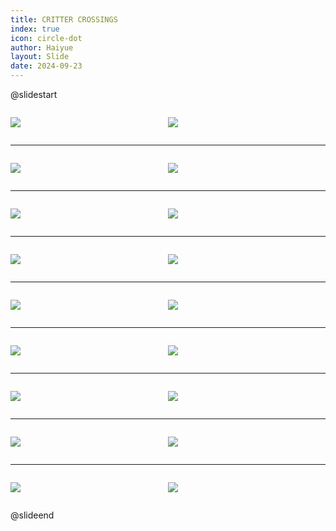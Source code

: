 ```yaml
---
title: CRITTER CROSSINGS
index: true
icon: circle-dot
author: Haiyue
layout: Slide
date: 2024-09-23
---
```

 
@slidestart

<div style="display:flex">
<div style="flex:1">

![](https://raw.githubusercontent.com/yclord/reading/refs/heads/master/english/Level-N/CRITTER%20CROSSINGS/001.webp)
</div>
<div style="flex:1">

![](https://raw.githubusercontent.com/yclord/reading/refs/heads/master/english/Level-N/CRITTER%20CROSSINGS/002.webp)
</div>
</div>

---

<div style="display:flex">
<div style="flex:1">

![](https://raw.githubusercontent.com/yclord/reading/refs/heads/master/english/Level-N/CRITTER%20CROSSINGS/003.webp)
</div>
<div style="flex:1">

![](https://raw.githubusercontent.com/yclord/reading/refs/heads/master/english/Level-N/CRITTER%20CROSSINGS/004.webp)
</div>
</div>

---

<div style="display:flex">
<div style="flex:1">

![](https://raw.githubusercontent.com/yclord/reading/refs/heads/master/english/Level-N/CRITTER%20CROSSINGS/005.webp)
</div>
<div style="flex:1">

![](https://raw.githubusercontent.com/yclord/reading/refs/heads/master/english/Level-N/CRITTER%20CROSSINGS/006.webp)
</div>
</div>

---

<div style="display:flex">
<div style="flex:1">

![](https://raw.githubusercontent.com/yclord/reading/refs/heads/master/english/Level-N/CRITTER%20CROSSINGS/007.webp)
</div>
<div style="flex:1">

![](https://raw.githubusercontent.com/yclord/reading/refs/heads/master/english/Level-N/CRITTER%20CROSSINGS/008.webp)
</div>
</div>

---

<div style="display:flex">
<div style="flex:1">

![](https://raw.githubusercontent.com/yclord/reading/refs/heads/master/english/Level-N/CRITTER%20CROSSINGS/009.webp)
</div>
<div style="flex:1">

![](https://raw.githubusercontent.com/yclord/reading/refs/heads/master/english/Level-N/CRITTER%20CROSSINGS/010.webp)
</div>
</div>

---

<div style="display:flex">
<div style="flex:1">

![](https://raw.githubusercontent.com/yclord/reading/refs/heads/master/english/Level-N/CRITTER%20CROSSINGS/011.webp)
</div>
<div style="flex:1">

![](https://raw.githubusercontent.com/yclord/reading/refs/heads/master/english/Level-N/CRITTER%20CROSSINGS/012.webp)
</div>
</div>

---

<div style="display:flex">
<div style="flex:1">

![](https://raw.githubusercontent.com/yclord/reading/refs/heads/master/english/Level-N/CRITTER%20CROSSINGS/013.webp)
</div>
<div style="flex:1">

![](https://raw.githubusercontent.com/yclord/reading/refs/heads/master/english/Level-N/CRITTER%20CROSSINGS/014.webp)
</div>
</div>

---

<div style="display:flex">
<div style="flex:1">

![](https://raw.githubusercontent.com/yclord/reading/refs/heads/master/english/Level-N/CRITTER%20CROSSINGS/015.webp)
</div>
<div style="flex:1">

![](https://raw.githubusercontent.com/yclord/reading/refs/heads/master/english/Level-N/CRITTER%20CROSSINGS/016.webp)
</div>
</div>

---

<div style="display:flex">
<div style="flex:1">

![](https://raw.githubusercontent.com/yclord/reading/refs/heads/master/english/Level-N/CRITTER%20CROSSINGS/017.webp)
</div>
<div style="flex:1">

![](https://raw.githubusercontent.com/yclord/reading/refs/heads/master/english/Level-N/CRITTER%20CROSSINGS/018.webp)
</div>
</div>

@slideend